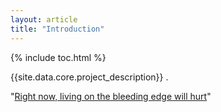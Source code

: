 ```yaml
---
layout: article
title: "Introduction"
---
```


{% include toc.html %}

{{site.data.core.project_description}}   .

"[Right now, living on the bleeding edge will
hurt](http://davidfowl.com/diagnosing-dependency-issues-with-asp-net-5/#incompatibilities)"
